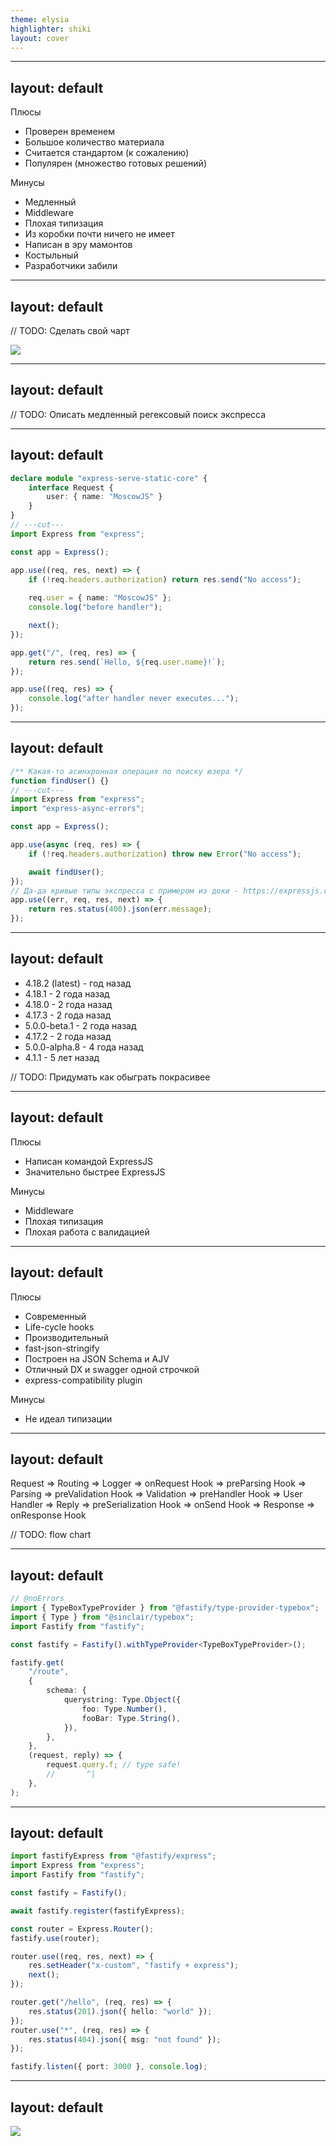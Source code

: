 ```yaml
---
theme: elysia
highlighter: shiki
layout: cover
---
```


<CoverContent/>

---
layout: default
---
<SlideLogo framework="ExpressJS" title="Плюсы и минусы"/>

<p class="text-green">Плюсы</p>

- Проверен временем
- Большое количество материала
- Считается стандартом (к сожалению)
- Популярен (множество готовых решений)

<p class="text-red">Минусы</p>

- Медленный
- Middleware
- Плохая типизация
- Из коробки почти ничего не имеет
- Написан в эру мамонтов
- Костыльный
- Разработчики забили

---
layout: default
---
<SlideLogo framework="ExpressJS" title="Медленный"/>

// TODO: Сделать свой чарт

<img class="mt-7" src="/benchmark.png"/>

---
layout: default
---
<SlideLogo framework="ExpressJS" title="Медленный"/>

// TODO: Описать медленный регексовый поиск экспресса

---
layout: default
---
<SlideLogo framework="ExpressJS" title="Middleware"/>

<div class="mt-7"/>

```ts twoslash
declare module "express-serve-static-core" {
    interface Request {
        user: { name: "MoscowJS" }
    }
}
// ---cut---
import Express from "express";

const app = Express();

app.use((req, res, next) => {
	if (!req.headers.authorization) return res.send("No access");
    
	req.user = { name: "MoscowJS" };
	console.log("before handler");

	next();
});

app.get("/", (req, res) => {
	return res.send(`Hello, ${req.user.name}!`);
});

app.use((req, res) => {
	console.log("after handler never executes...");
});
```

---
layout: default
---

<SlideLogo framework="ExpressJS" title="Написан в эру мамонтов + костыльный"/>

<div class="mt-7"/>

```ts twoslash
/** Какая-то асинхронная операция по поиску юзера */
function findUser() {}
// ---cut---
import Express from "express";
import "express-async-errors";

const app = Express();

app.use(async (req, res) => {
	if (!req.headers.authorization) throw new Error("No access");

    await findUser();
});
// Да-да кривые типы экспресса с примером из доки - https://expressjs.com/en/guide/error-handling.html#error-handling
app.use((err, req, res, next) => {
	return res.status(400).json(err.message);
});
```

---
layout: default
---

<SlideLogo framework="ExpressJS" title="Разработчики забили"/>

<div class="mt-7"/>

- 4.18.2 (latest) - год назад
- 4.18.1 - 2 года назад
- 4.18.0 - 2 года назад
- 4.17.3 - 2 года назад
- 5.0.0-beta.1 - 2 года назад
- 4.17.2 - 2 года назад
- 5.0.0-alpha.8 - 4 года назад
- 4.1.1 - 5 лет назад

// TODO: Придумать как обыграть покрасивее

---
layout: default
---

<SlideLogo framework="KoaJS" title="Плюсы и минусы"/>

<p class="text-green">Плюсы</p>

- Написан командой ExpressJS
- Значительно быстрее ExpressJS

<p class="text-red">Минусы</p>

- Middleware
- Плохая типизация
- Плохая работа с валидацией

---
layout: default
---

<SlideLogo framework="FastifyJS" title="Плюсы и минусы"/>

<p class="text-green">Плюсы</p>

- Современный
- Life-cycle hooks
- Производительный
- fast-json-stringify
- Построен на JSON Schema и AJV
- Отличный DX и swagger одной строчкой
- express-compatibility plugin

<p class="text-red">Минусы</p>

- Не идеал типизации

---
layout: default
---

<SlideLogo framework="FastifyJS" title="Life-cycle hooks"/>

Request => Routing => Logger => onRequest Hook => preParsing Hook => Parsing => preValidation Hook => Validation => preHandler Hook => User Handler => Reply => preSerialization Hook => onSend Hook => Response => onResponse Hook

// TODO: flow chart

---
layout: default
---

<SlideLogo framework="FastifyJS" title="Валидация и сериализация"/>

<div class="mt-7"/>

```ts twoslash
// @noErrors
import { TypeBoxTypeProvider } from "@fastify/type-provider-typebox";
import { Type } from "@sinclair/typebox";
import Fastify from "fastify";

const fastify = Fastify().withTypeProvider<TypeBoxTypeProvider>();

fastify.get(
	"/route",
	{
		schema: {
			querystring: Type.Object({
				foo: Type.Number(),
				fooBar: Type.String(),
			}),
		},
	},
	(request, reply) => {
		request.query.f; // type safe!
        //       ^|
	},
);

```

---
layout: default
---

<SlideLogo framework="FastifyJS" title="Миграция с Express"/>

<div class="mt-7"/>

```ts twoslash
import fastifyExpress from "@fastify/express";
import Express from "express";
import Fastify from "fastify";

const fastify = Fastify();

await fastify.register(fastifyExpress);

const router = Express.Router();
fastify.use(router);

router.use((req, res, next) => {
	res.setHeader("x-custom", "fastify + express");
	next();
});

router.get("/hello", (req, res) => {
	res.status(201).json({ hello: "world" });
});
router.use("*", (req, res) => {
	res.status(404).json({ msg: "not found" });
});

fastify.listen({ port: 3000 }, console.log);
```

---
layout: default
---

<SlideLogo framework="ElysiaJS" title="Фичи"/>

<img src="/feature-sheet.webp"/>